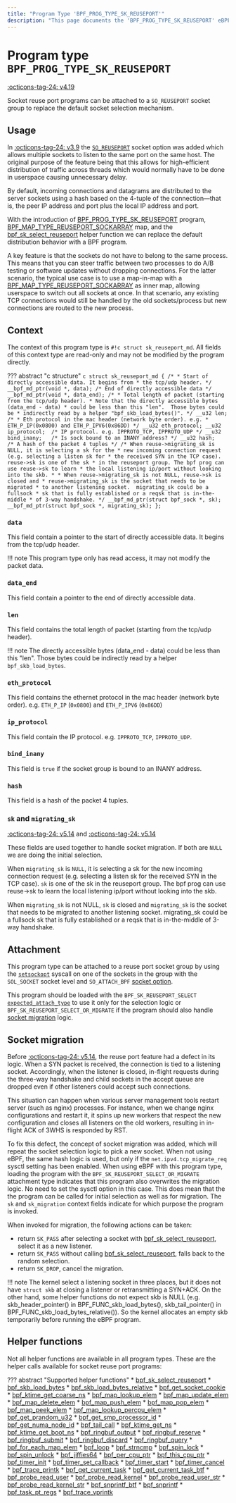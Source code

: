 ```yaml
---
title: "Program Type 'BPF_PROG_TYPE_SK_REUSEPORT'"
description: "This page documents the 'BPF_PROG_TYPE_SK_REUSEPORT' eBPF program type, including its defintion, usage, program types that can use it, and examples."
---
```

# Program type `BPF_PROG_TYPE_SK_REUSEPORT`

<!-- [FEATURE_TAG](BPF_PROG_TYPE_SK_REUSEPORT) -->
[:octicons-tag-24: v4.19](https://github.com/torvalds/linux/commit/2dbb9b9e6df67d444fbe425c7f6014858d337adf)
<!-- [/FEATURE_TAG] -->

Socket reuse port programs can be attached to a `SO_REUSEPORT` socket group to replace the default socket selection mechanism.

## Usage

In [:octicons-tag-24: v3.9](https://github.com/torvalds/linux/commit/c617f398edd4db2b8567a28e899a88f8f574798d) the [`SO_REUSEPORT`](https://lwn.net/Articles/542629/) socket option was added which allows multiple sockets to listen to the same port on the same host. The original purpose of the feature being that this allows for high-efficient distribution of traffic across threads which would normally have to be done in userspace causing unnecessary delay.

By default, incoming connections and datagrams are distributed to the server sockets using a hash based on the 4-tuple of the connection—that is, the peer IP address and port plus the local IP address and port.

With the introduction of [BPF_PROG_TYPE_SK_REUSEPORT](../program-type/BPF_PROG_TYPE_SK_REUSEPORT.md) program, [BPF_MAP_TYPE_REUSEPORT_SOCKARRAY](../map-type/BPF_MAP_TYPE_REUSEPORT_SOCKARRAY.md) map, and the [bpf_sk_select_reuseport](../helper-function/bpf_sk_select_reuseport.md) helper function we can replace the default distribution behavior with a BPF program.

A key feature is that the sockets do not have to belong to the same process. This means that you can steer traffic between two processes to do A/B testing or software updates without dropping connections. For the latter scenario, the typical use case is to use a map-in-map with a [BPF_MAP_TYPE_REUSEPORT_SOCKARRAY](../map-type/BPF_MAP_TYPE_REUSEPORT_SOCKARRAY.md) as inner map, allowing userspace to switch out all sockets at once. In that scenario, any existing TCP connections would still be handled by the old sockets/process but new connections are routed to the new process. 

## Context

The context of this program type is `#!c struct sk_reuseport_md`. All fields of this context type are read-only and may not be modified by the program directly.

??? abstract "c structure"
    ```c
    struct sk_reuseport_md {
        /*
        * Start of directly accessible data. It begins from
        * the tcp/udp header.
        */
        __bpf_md_ptr(void *, data);
        /* End of directly accessible data */
        __bpf_md_ptr(void *, data_end);
        /*
        * Total length of packet (starting from the tcp/udp header).
        * Note that the directly accessible bytes (data_end - data)
        * could be less than this "len".  Those bytes could be
        * indirectly read by a helper "bpf_skb_load_bytes()".
        */
        __u32 len;
        /*
        * Eth protocol in the mac header (network byte order). e.g.
        * ETH_P_IP(0x0800) and ETH_P_IPV6(0x86DD)
        */
        __u32 eth_protocol;
        __u32 ip_protocol;	/* IP protocol. e.g. IPPROTO_TCP, IPPROTO_UDP */
        __u32 bind_inany;	/* Is sock bound to an INANY address? */
        __u32 hash;		/* A hash of the packet 4 tuples */
        /* When reuse->migrating_sk is NULL, it is selecting a sk for the
        * new incoming connection request (e.g. selecting a listen sk for
        * the received SYN in the TCP case).  reuse->sk is one of the sk
        * in the reuseport group. The bpf prog can use reuse->sk to learn
        * the local listening ip/port without looking into the skb.
        *
        * When reuse->migrating_sk is not NULL, reuse->sk is closed and
        * reuse->migrating_sk is the socket that needs to be migrated
        * to another listening socket.  migrating_sk could be a fullsock
        * sk that is fully established or a reqsk that is in-the-middle
        * of 3-way handshake.
        */
        __bpf_md_ptr(struct bpf_sock *, sk);
        __bpf_md_ptr(struct bpf_sock *, migrating_sk);
    };
    ```

### `data`

This field contain a pointer to the start of directly accessible data. It begins from the tcp/udp header.

!!! note
    This program type only has read access, it may not modify the packet data.

### `data_end`

This field contain a pointer to the end of directly accessible data.

### `len`

This field contains the total length of packet (starting from the tcp/udp header). 

!!! note 
    The directly accessible bytes (data_end - data) could be less than this "len". Those bytes could be indirectly read by a helper `bpf_skb_load_bytes`.

### `eth_protocol`

This field contains the ethernet protocol in the mac header (network byte order). e.g. `ETH_P_IP` (`0x0800`) and `ETH_P_IPV6` (`0x86DD`)

### `ip_protocol`

This field contain the IP protocol. e.g. `IPPROTO_TCP`, `IPPROTO_UDP`.

### `bind_inany`

This field is `true` if the socket group is bound to an INANY address.

### `hash`

This field is a hash of the packet 4 tuples.

### `sk` and `migrating_sk`

[:octicons-tag-24: v5.14](https://github.com/torvalds/linux/commit/e061047684af63f2d4f1338ec73140f6e29eb59f)
and
[:octicons-tag-24: v5.14](https://github.com/torvalds/linux/commit/d5e4ddaeb6ab2c3c7fbb7b247a6d34bb0b18d87e)

These fields are used together to handle socket migration. If both are `NULL` we are doing the initial selection.

When `migrating_sk` is `NULL`, it is selecting a sk for the new incoming connection request (e.g. selecting a listen sk for the received SYN in the TCP case).  `sk` is one of the sk in the reuseport group. The bpf prog can use reuse->sk to learn the local listening ip/port without looking into the skb.

When `migrating_sk` is not NULL, `sk` is closed and `migrating_sk` is the socket that needs to be migrated to another listening socket.  migrating_sk could be a fullsock sk that is fully established or a reqsk that is in-the-middle of 3-way handshake.

## Attachment

This program type can be attached to a reuse port socket group by using the [`setsockopt`](https://man7.org/linux/man-pages/man2/setsockopt.2.html) syscall on one of the sockets in the group with the `SOL_SOCKET` socket level and  `SO_ATTACH_BPF` [socket option](https://man7.org/linux/man-pages/man7/socket.7.html).

This program should be loaded with the `BPF_SK_REUSEPORT_SELECT` [`expected_attach_type`](../syscall/BPF_PROG_LOAD.md#expected_attach_type) to use it only for the selection logic or `BPF_SK_REUSEPORT_SELECT_OR_MIGRATE` if the program should also handle [socket migration](#socket-migration) logic.

## Socket migration

Before [:octicons-tag-24: v5.14](https://github.com/torvalds/linux/commit/d5e4ddaeb6ab2c3c7fbb7b247a6d34bb0b18d87e), the reuse port feature had a defect in its logic. When a SYN packet is received, the connection is tied to a listening socket. Accordingly, when the listener is closed, in-flight requests during the three-way handshake and child sockets in the accept queue are dropped even if other listeners could accept such connections.

This situation can happen when various server management tools restart server (such as nginx) processes. For instance, when we change nginx configurations and restart it, it spins up new workers that respect the new configuration and closes all listeners on the old workers, resulting in in-flight ACK of 3WHS is responded by RST.

To fix this defect, the concept of socket migration was added, which will repeat the socket selection logic to pick a new socket. When not using eBPF, the same hash logic is used, but only if the `net.ipv4.tcp_migrate_req` sysctl setting has been enabled. When using eBPF with this program type, loading the program with the `BPF_SK_REUSEPORT_SELECT_OR_MIGRATE` attachment type indicates that this program also overwrites the migration logic. No need to set the sysctl option in this case. This does mean that the the program can be called for initial selection as well as for migration. The `sk` and `sk_migration` context fields indicate for which purpose the program is invoked.

When invoked for migration, the following actions can be taken:

 * return `SK_PASS` after selecting a socket with [bpf_sk_select_reuseport](../helper-function/bpf_sk_select_reuseport.md), select it as a new listener.
 * return `SK_PASS` without calling [bpf_sk_select_reuseport](../helper-function/bpf_sk_select_reuseport.md), falls back to the random selection.
 * return `SK_DROP`, cancel the migration.

!!! note
    The kernel select a listening socket in three places, but it does not have `struct skb` at closing a listener or retransmitting a SYN+ACK. On the other hand, some helper functions do not expect skb is NULL (e.g. skb_header_pointer() in BPF_FUNC_skb_load_bytes(), skb_tail_pointer() in BPF_FUNC_skb_load_bytes_relative()). So the kernel allocates an empty skb temporarily before running the eBPF program.

## Helper functions

Not all helper functions are available in all program types. These are the helper calls available for socket reuse port programs:

<!-- DO NOT EDIT MANUALLY -->
<!-- [PROG_HELPER_FUNC_REF] -->
??? abstract "Supported helper functions"
    * [bpf_sk_select_reuseport](../helper-function/bpf_sk_select_reuseport.md)
    * [bpf_skb_load_bytes](../helper-function/bpf_skb_load_bytes.md)
    * [bpf_skb_load_bytes_relative](../helper-function/bpf_skb_load_bytes_relative.md)
    * [bpf_get_socket_cookie](../helper-function/bpf_get_socket_cookie.md)
    * [bpf_ktime_get_coarse_ns](../helper-function/bpf_ktime_get_coarse_ns.md)
    * [bpf_map_lookup_elem](../helper-function/bpf_map_lookup_elem.md)
    * [bpf_map_update_elem](../helper-function/bpf_map_update_elem.md)
    * [bpf_map_delete_elem](../helper-function/bpf_map_delete_elem.md)
    * [bpf_map_push_elem](../helper-function/bpf_map_push_elem.md)
    * [bpf_map_pop_elem](../helper-function/bpf_map_pop_elem.md)
    * [bpf_map_peek_elem](../helper-function/bpf_map_peek_elem.md)
    * [bpf_map_lookup_percpu_elem](../helper-function/bpf_map_lookup_percpu_elem.md)
    * [bpf_get_prandom_u32](../helper-function/bpf_get_prandom_u32.md)
    * [bpf_get_smp_processor_id](../helper-function/bpf_get_smp_processor_id.md)
    * [bpf_get_numa_node_id](../helper-function/bpf_get_numa_node_id.md)
    * [bpf_tail_call](../helper-function/bpf_tail_call.md)
    * [bpf_ktime_get_ns](../helper-function/bpf_ktime_get_ns.md)
    * [bpf_ktime_get_boot_ns](../helper-function/bpf_ktime_get_boot_ns.md)
    * [bpf_ringbuf_output](../helper-function/bpf_ringbuf_output.md)
    * [bpf_ringbuf_reserve](../helper-function/bpf_ringbuf_reserve.md)
    * [bpf_ringbuf_submit](../helper-function/bpf_ringbuf_submit.md)
    * [bpf_ringbuf_discard](../helper-function/bpf_ringbuf_discard.md)
    * [bpf_ringbuf_query](../helper-function/bpf_ringbuf_query.md)
    * [bpf_for_each_map_elem](../helper-function/bpf_for_each_map_elem.md)
    * [bpf_loop](../helper-function/bpf_loop.md)
    * [bpf_strncmp](../helper-function/bpf_strncmp.md)
    * [bpf_spin_lock](../helper-function/bpf_spin_lock.md)
    * [bpf_spin_unlock](../helper-function/bpf_spin_unlock.md)
    * [bpf_jiffies64](../helper-function/bpf_jiffies64.md)
    * [bpf_per_cpu_ptr](../helper-function/bpf_per_cpu_ptr.md)
    * [bpf_this_cpu_ptr](../helper-function/bpf_this_cpu_ptr.md)
    * [bpf_timer_init](../helper-function/bpf_timer_init.md)
    * [bpf_timer_set_callback](../helper-function/bpf_timer_set_callback.md)
    * [bpf_timer_start](../helper-function/bpf_timer_start.md)
    * [bpf_timer_cancel](../helper-function/bpf_timer_cancel.md)
    * [bpf_trace_printk](../helper-function/bpf_trace_printk.md)
    * [bpf_get_current_task](../helper-function/bpf_get_current_task.md)
    * [bpf_get_current_task_btf](../helper-function/bpf_get_current_task_btf.md)
    * [bpf_probe_read_user](../helper-function/bpf_probe_read_user.md)
    * [bpf_probe_read_kernel](../helper-function/bpf_probe_read_kernel.md)
    * [bpf_probe_read_user_str](../helper-function/bpf_probe_read_user_str.md)
    * [bpf_probe_read_kernel_str](../helper-function/bpf_probe_read_kernel_str.md)
    * [bpf_snprintf_btf](../helper-function/bpf_snprintf_btf.md)
    * [bpf_snprintf](../helper-function/bpf_snprintf.md)
    * [bpf_task_pt_regs](../helper-function/bpf_task_pt_regs.md)
    * [bpf_trace_vprintk](../helper-function/bpf_trace_vprintk.md)
<!-- [/PROG_HELPER_FUNC_REF] -->
